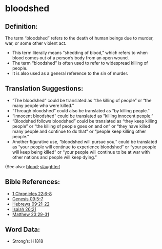# bloodshed

## Definition:

The term “bloodshed” refers to the death of human beings due to murder, war, or some other violent act.

* This term literally means “shedding of blood,” which refers to when blood comes out of a person’s body from an open wound.
* The term “bloodshed” is often used to refer to widespread killing of people.
* It is also used as a general reference to the sin of murder.

## Translation Suggestions:

* “The bloodshed” could be translated as “the killing of people” or “the many people who were killed.”
* “Through bloodshed” could also be translated as “by killing people.”
* “Innocent bloodshed” could be translated as “killing innocent people.”
* “Bloodshed follows bloodshed” could be translated as “they keep killing people” or “the killing of people goes on and on” or “they have killed many people and continue to do that” or “people keep killing other people.”
* Another figurative use, “bloodshed will pursue you,” could be translated as “your people will continue to experience bloodshed” or “your people will keep being killed” or “your people will continue to be at war with other nations and people will keep dying.”

(See also: [blood](../kt/blood.md); [slaughter](../other/slaughter.md))

## Bible References:

* [1 Chronicles 22:6-8](rc://en/tn/help/1ch/22/06)
* [Genesis 09:5-7](rc://en/tn/help/gen/09/05)
* [Hebrews 09:21-22](rc://en/tn/help/heb/09/21)
* [Isaiah 26:21](rc://en/tn/help/isa/26/21)
* [Matthew 23:29-31](rc://en/tn/help/mat/23/29)

## Word Data:

* Strong’s: H1818
